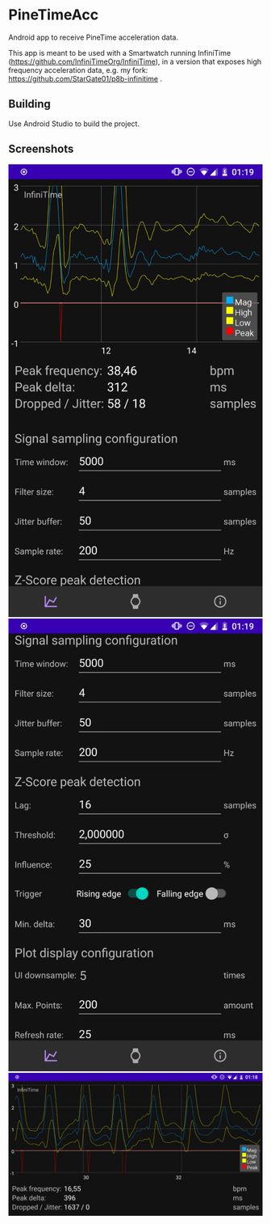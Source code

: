 # PineTimeAcc
Android app to receive PineTime acceleration data.

This app is meant to be used with a Smartwatch running InfiniTime (https://github.com/InfiniTimeOrg/InfiniTime), in a version that exposes high frequency acceleration data, e.g. my fork: https://github.com/StarGate01/p8b-infinitime .

## Building

Use Android Studio to build the project.

## Screenshots

![Overview](screenshots/signal-2022-05-07-012613_002.png?raw=true "Overview")
![Configuration](screenshots/signal-2022-05-07-012613_001.png?raw=true "Configuration")
![Widescreen](screenshots/signal-2022-05-07-012613_003.png?raw=true "Widescreen")